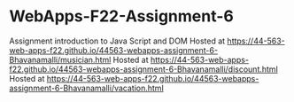 # WebApps-F22-Assignment-6
Assignment introduction to Java Script and DOM
Hosted at https://44-563-web-apps-f22.github.io/44563-webapps-assignment-6-Bhavanamalli/musician.html
Hosted at https://44-563-web-apps-f22.github.io/44563-webapps-assignment-6-Bhavanamalli/discount.html
Hosted at https://44-563-web-apps-f22.github.io/44563-webapps-assignment-6-Bhavanamalli/vacation.html
